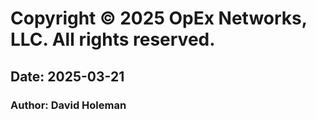 # Copyright © 2025 OpEx Networks, LLC. All rights reserved.
## Date: 2025-03-21
### Author:  David Holeman
